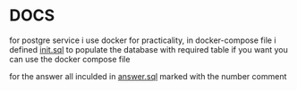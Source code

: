 # DOCS

for postgre service i use docker for practicality, in docker-compose file i defined [init.sql](./query/init.sql) to populate 
the database with required table if you want you can use the docker compose file

for the answer all inculded in [answer.sql](./answer.sql) marked with the number comment
